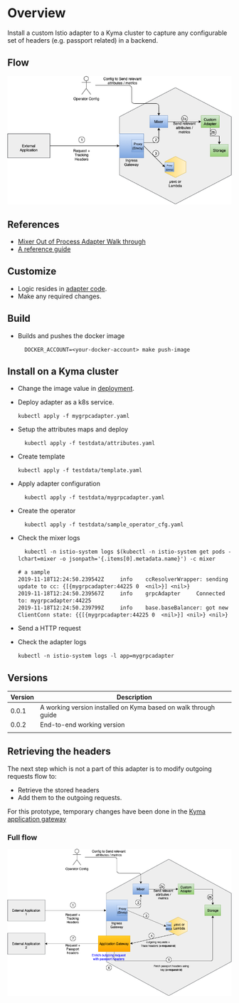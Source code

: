 # Overview

Install a custom Istio adapter to a Kyma cluster to capture any configurable set of headers (e.g. passport related) in a backend.

## Flow

![Flow Diagram](./assets/Kyma%20Store%20Custom%20headers.png)

## References

* [Mixer Out of Process Adapter Walk through](https://github.com/istio/istio/wiki/Mixer-Out-Of-Process-Adapter-Walkthrough)
* [A reference guide](https://medium.com/google-cloud/simple-istio-mixer-out-of-process-authorization-adapter-5f9363cd9bbc)

## Customize

* Logic resides in [adapter code](./mygrpcadapter.go).
* Make any required changes.

## Build

* Builds and pushes the docker image

  ```shell script
    DOCKER_ACCOUNT=<your-docker-account> make push-image
    ```

## Install on a Kyma cluster
* Change the image value in [deployment](deployment/mygrpcadapter.yaml).

* Deploy adapter as a k8s service.

    ```shell script
    kubectl apply -f mygrpcadapter.yaml
    ```

* Setup the attributes maps and deploy

  ```shell script
    kubectl apply -f testdata/attributes.yaml
    ```

* Create template

    ```shell script
    kubectl apply -f testdata/template.yaml
    ```

* Apply adapter configuration

  ```shell script
    kubectl apply -f testdata/mygrpcadapter.yaml
   ```

* Create the operator

  ```shell script
    kubectl apply -f testdata/sample_operator_cfg.yaml
  ```

* Check the mixer logs

  ```shell script
    kubectl -n istio-system logs $(kubectl -n istio-system get pods -lchart=mixer -o jsonpath='{.items[0].metadata.name}') -c mixer
  ```

   ```shell script
   # a sample
   2019-11-18T12:24:50.239542Z     info    ccResolverWrapper: sending update to cc: {[{mygrpcadapter:44225 0  <nil>}] <nil>}
   2019-11-18T12:24:50.239567Z     info    grpcAdapter     Connected to: mygrpcadapter:44225
   2019-11-18T12:24:50.239799Z     info    base.baseBalancer: got new ClientConn state: {{[{mygrpcadapter:44225 0  <nil>}] <nil>} <nil>}
   ```

* Send a HTTP request

* Check the adapter logs

    ```shell script
    kubectl -n istio-system logs -l app=mygrpcadapter
    ```

## Versions

| Version | Description                                                     |
|---------|-----------------------------------------------------------------|
| 0.0.1   | A working version installed on Kyma based on walk through guide |
| 0.0.2   | End-to-end working version                                      |
|         |                                                                 |

## Retrieving the headers

The next step which is not a part of this adapter is to modify outgoing requests flow to:

* Retrieve the stored headers
* Add them to the outgoing requests.

For this prototype, temporary changes have been done in the [Kyma application gateway](https://github.com/kyma-project/kyma/pull/6429/files)

### Full flow

![full flow](./assets/Kyma%20passport%20full%20flow.png)